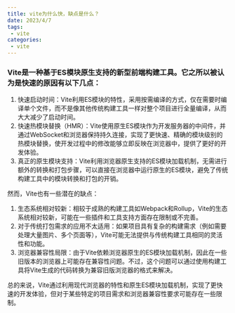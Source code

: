 ```yaml
---
title: vite为什么快，缺点是什么？
date: 2023/4/7
tags:
 - vite
categories:
 - vite
---
```


### Vite是一种基于ES模块原生支持的新型前端构建工具。它之所以被认为是快速的原因有以下几点：

1. 快速启动时间：Vite利用ES模块的特性，采用按需编译的方式，仅在需要时编译单个文件，而不是像其他传统构建工具一样对整个项目进行全量编译，从而大大减少了启动时间。
2. 快速热模块替换（HMR）：Vite使用原生ES模块作为开发服务器的中间件，并通过WebSocket和浏览器保持持久连接，实现了更快速、精确的模块级别的热模块替换，使开发过程中的修改能够立即反映在浏览器中，提供了更好的开发体验。
3. 真正的原生模块支持：Vite利用浏览器原生支持的ES模块加载机制，无需进行额外的转换和打包步骤，可以直接在浏览器中运行原生的ES模块，避免了传统构建工具中的模块转换和打包的开销。

然而，Vite也有一些潜在的缺点：

1. 生态系统相对较新：相较于成熟的构建工具如Webpack和Rollup，Vite的生态系统相对较新，可能在一些插件和工具支持方面存在限制或不完善。
2. 对于传统打包需求的应用不太适用：如果项目具有复杂的构建需求（例如需要处理大量图片、多个页面等），Vite可能无法提供与传统构建工具相同的灵活性和功能。
3. 浏览器兼容性局限：由于Vite依赖浏览器原生的ES模块加载机制，因此在一些旧版本的浏览器上可能存在兼容性问题。不过，这个问题可以通过使用构建工具将Vite生成的代码转换为兼容旧版浏览器的格式来解决。

总的来说，Vite通过利用现代浏览器的特性和原生ES模块加载机制，实现了更快速的开发体验，但对于某些特定的项目需求和浏览器兼容性要求可能存在一些限制。